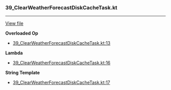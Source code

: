 ### 39_ClearWeatherForecastDiskCacheTask.kt
---
[View file](../../recall_analyzed/39_ClearWeatherForecastDiskCacheTask.kt)

**Overloaded Op**

 - [39_ClearWeatherForecastDiskCacheTask.kt:13](../../recall_analyzed/39_ClearWeatherForecastDiskCacheTask.kt#L13)

**Lambda**

 - [39_ClearWeatherForecastDiskCacheTask.kt:16](../../recall_analyzed/39_ClearWeatherForecastDiskCacheTask.kt#L16)

**String Template**

 - [39_ClearWeatherForecastDiskCacheTask.kt:17](../../recall_analyzed/39_ClearWeatherForecastDiskCacheTask.kt#L17)

